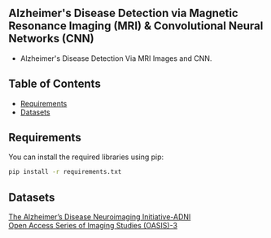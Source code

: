 ## Alzheimer's Disease Detection via Magnetic Resonance Imaging (MRI) & Convolutional Neural Networks (CNN)
- Alzheimer's Disease Detection Via MRI Images and CNN.


## Table of Contents

- [Requirements](#requirements)
- [Datasets](#datasets)

## Requirements

You can install the required libraries using pip:

```bash
pip install -r requirements.txt
```
## Datasets

[The Alzheimer’s Disease Neuroimaging Initiative-ADNI](https://adni.loni.usc.edu/) \
[Open Access Series of Imaging Studies (OASIS)-3](https://www.oasis-brains.org/)
